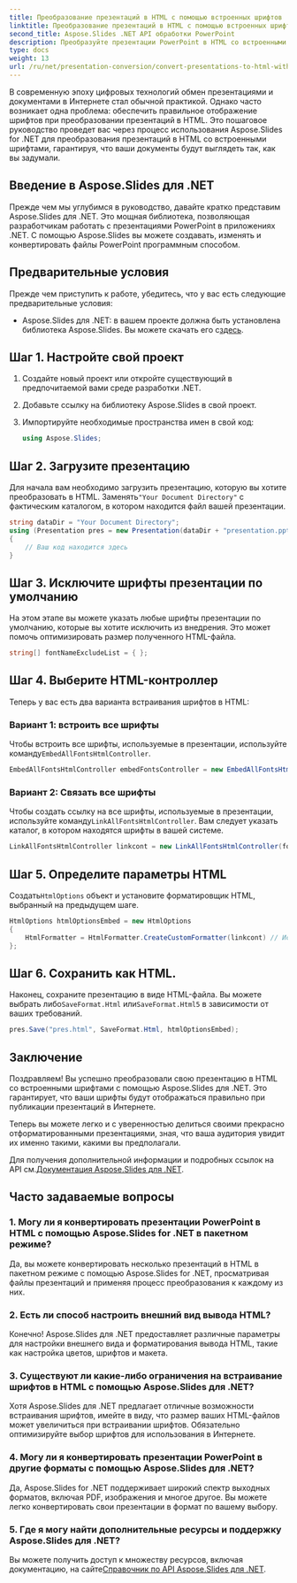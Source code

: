 ```yaml
---
title: Преобразование презентаций в HTML с помощью встроенных шрифтов
linktitle: Преобразование презентаций в HTML с помощью встроенных шрифтов
second_title: Aspose.Slides .NET API обработки PowerPoint
description: Преобразуйте презентации PowerPoint в HTML со встроенными шрифтами с помощью Aspose.Slides для .NET. Сохраняйте оригинальность без проблем.
type: docs
weight: 13
url: /ru/net/presentation-conversion/convert-presentations-to-html-with-embedded-fonts/
---
```


В современную эпоху цифровых технологий обмен презентациями и документами в Интернете стал обычной практикой. Однако часто возникает одна проблема: обеспечить правильное отображение шрифтов при преобразовании презентаций в HTML. Это пошаговое руководство проведет вас через процесс использования Aspose.Slides for .NET для преобразования презентаций в HTML со встроенными шрифтами, гарантируя, что ваши документы будут выглядеть так, как вы задумали.

## Введение в Aspose.Slides для .NET

Прежде чем мы углубимся в руководство, давайте кратко представим Aspose.Slides для .NET. Это мощная библиотека, позволяющая разработчикам работать с презентациями PowerPoint в приложениях .NET. С помощью Aspose.Slides вы можете создавать, изменять и конвертировать файлы PowerPoint программным способом.

## Предварительные условия

Прежде чем приступить к работе, убедитесь, что у вас есть следующие предварительные условия:

- Aspose.Slides для .NET: в вашем проекте должна быть установлена библиотека Aspose.Slides. Вы можете скачать его с[здесь](https://releases.aspose.com/slides/net/).

## Шаг 1. Настройте свой проект

1. Создайте новый проект или откройте существующий в предпочитаемой вами среде разработки .NET.

2. Добавьте ссылку на библиотеку Aspose.Slides в свой проект.

3. Импортируйте необходимые пространства имен в свой код:

   ```csharp
   using Aspose.Slides;
   ```

## Шаг 2. Загрузите презентацию

 Для начала вам необходимо загрузить презентацию, которую вы хотите преобразовать в HTML. Заменять`"Your Document Directory"` с фактическим каталогом, в котором находится файл вашей презентации.

```csharp
string dataDir = "Your Document Directory";
using (Presentation pres = new Presentation(dataDir + "presentation.pptx"))
{
    // Ваш код находится здесь
}
```

## Шаг 3. Исключите шрифты презентации по умолчанию

На этом этапе вы можете указать любые шрифты презентации по умолчанию, которые вы хотите исключить из внедрения. Это может помочь оптимизировать размер полученного HTML-файла.

```csharp
string[] fontNameExcludeList = { };
```

## Шаг 4. Выберите HTML-контроллер

Теперь у вас есть два варианта встраивания шрифтов в HTML:

### Вариант 1: встроить все шрифты

 Чтобы встроить все шрифты, используемые в презентации, используйте команду`EmbedAllFontsHtmlController`.

```csharp
EmbedAllFontsHtmlController embedFontsController = new EmbedAllFontsHtmlController(fontNameExcludeList);
```

### Вариант 2: Связать все шрифты

 Чтобы создать ссылку на все шрифты, используемые в презентации, используйте команду`LinkAllFontsHtmlController`. Вам следует указать каталог, в котором находятся шрифты в вашей системе.

```csharp
LinkAllFontsHtmlController linkcont = new LinkAllFontsHtmlController(fontNameExcludeList, @"C:\Windows\Fonts\");
```

## Шаг 5. Определите параметры HTML

 Создать`HtmlOptions` объект и установите форматировщик HTML, выбранный на предыдущем шаге.

```csharp
HtmlOptions htmlOptionsEmbed = new HtmlOptions
{
    HtmlFormatter = HtmlFormatter.CreateCustomFormatter(linkcont) // Используйте embedFontsController для встраивания всех шрифтов.
};
```

## Шаг 6. Сохранить как HTML.

 Наконец, сохраните презентацию в виде HTML-файла. Вы можете выбрать либо`SaveFormat.Html` или`SaveFormat.Html5` в зависимости от ваших требований.

```csharp
pres.Save("pres.html", SaveFormat.Html, htmlOptionsEmbed);
```

## Заключение

Поздравляем! Вы успешно преобразовали свою презентацию в HTML со встроенными шрифтами с помощью Aspose.Slides для .NET. Это гарантирует, что ваши шрифты будут отображаться правильно при публикации презентаций в Интернете.

Теперь вы можете легко и с уверенностью делиться своими прекрасно отформатированными презентациями, зная, что ваша аудитория увидит их именно такими, какими вы предполагали.

 Для получения дополнительной информации и подробных ссылок на API см.[Документация Aspose.Slides для .NET](https://reference.aspose.com/slides/net/).

## Часто задаваемые вопросы

### 1. Могу ли я конвертировать презентации PowerPoint в HTML с помощью Aspose.Slides for .NET в пакетном режиме?

Да, вы можете конвертировать несколько презентаций в HTML в пакетном режиме с помощью Aspose.Slides for .NET, просматривая файлы презентаций и применяя процесс преобразования к каждому из них.

### 2. Есть ли способ настроить внешний вид вывода HTML?

Конечно! Aspose.Slides для .NET предоставляет различные параметры для настройки внешнего вида и форматирования вывода HTML, такие как настройка цветов, шрифтов и макета.

### 3. Существуют ли какие-либо ограничения на встраивание шрифтов в HTML с помощью Aspose.Slides для .NET?

Хотя Aspose.Slides для .NET предлагает отличные возможности встраивания шрифтов, имейте в виду, что размер ваших HTML-файлов может увеличиться при встраивании шрифтов. Обязательно оптимизируйте выбор шрифтов для использования в Интернете.

### 4. Могу ли я конвертировать презентации PowerPoint в другие форматы с помощью Aspose.Slides для .NET?

Да, Aspose.Slides for .NET поддерживает широкий спектр выходных форматов, включая PDF, изображения и многое другое. Вы можете легко конвертировать свои презентации в формат по вашему выбору.

### 5. Где я могу найти дополнительные ресурсы и поддержку Aspose.Slides для .NET?

 Вы можете получить доступ к множеству ресурсов, включая документацию, на сайте[Справочник по API Aspose.Slides для .NET](https://reference.aspose.com/slides/net/).
